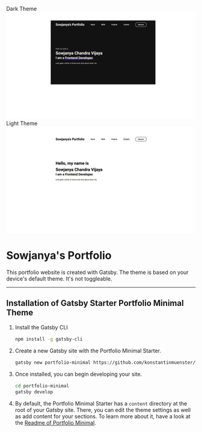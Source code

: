 Dark Theme
<img src="portfolio1.png" alt="Gatsby Theme Portfolio Minimal Screenshot" width="700" />
Light Theme
<img src="portfolio2.png" alt="Gatsby Theme Portfolio Minimal Screenshot" width="700" />

# Sowjanya's Portfolio

This portfolio website is created with Gatsby. The theme is based on your device's default theme. It's not toggleable.

---

## Installation of Gatsby Starter Portfolio Minimal Theme

1. Install the Gatsby CLI

   ```sh
   npm install -g gatsby-cli
   ```

2. Create a new Gatsby site with the Portfolio Minimal Starter.

   ```sh
   gatsby new portfolio-minimal https://github.com/konstantinmuenster/gatsby-starter-portfolio-minimal-theme
   ```

3. Once installed, you can begin developing your site.

   ```sh
   cd portfolio-minimal
   gatsby develop
   ```

4. By default, the Portfolio Minimal Starter has a `content` directory at the root of your Gatsby site. There, you can edit the theme settings as well as add content for your sections. To learn more about it, have a look at the [Readme of Portfolio Minimal](https://github.com/konstantinmuenster/gatsby-theme-portfolio-minimal/tree/main/gatsby-theme-portfolio-minimal#readme).
